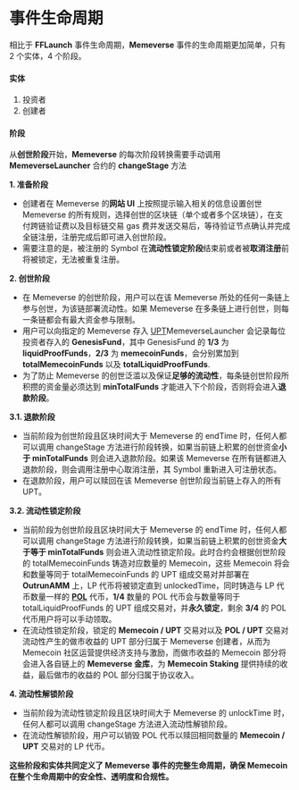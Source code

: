 # 事件生命周期

相比于 **FFLaunch** 事件生命周期，**Memeverse** 事件的生命周期更加简单，只有 2 个实体，4 个阶段。

#### 实体

1. 投资者
2. 创建者

#### 阶段

从**创世阶段**开始，**Memeverse** 的每次阶段转换需要手动调用 **MemeverseLauncher** 合约的 **changeStage** 方法

**1. 准备阶段**

* 创建者在 Memeverse 的**网站 UI** 上按照提示输入相关的信息设置创世 Memeverse 的所有规则，选择创世的区块链（单个或者多个区块链），在支付跨链验证费以及目标链交易 gas 费并发送交易后，等待验证节点确认并完成全链注册，注册完成后即可进入创世阶段。
* 需要注意的是，被注册的 Symbol 在**流动性锁定阶段**结束前或者被**取消注册**前将被锁定，无法被重复注册。

**2. 创世阶段**

* 在 Memeverse 的创世阶段，用户可以在该 Memeverse 所处的任何一条链上参与创世，为该链部署流动性。如果 Memeverse 在多条链上进行创世，则每一条链都会有最大资金参与限制。
* 用户可以向指定的 Memeverse 存入 [UPT](../outstake/yield-tokenization/pt.md)MemeverseLauncher 会记录每位投资者存入的 **GenesisFund**，其中 GenesisFund 的 **1/3** 为 **liquidProofFunds**，**2/3** 为 **memecoinFunds**，会分别累加到 **totalMemecoinFunds** 以及 **totalLiquidProofFunds**.
* 为了防止 Memeverse 的创世泛滥以及保证**足够的流动性**，每条链创世阶段所积攒的资金量必须达到 **minTotalFunds** 才能进入下个阶段，否则将会进入**退款阶段**。

**3.1. 退款阶段**

* 当前阶段为创世阶段且区块时间大于 Memeverse 的 endTime 时，任何人都可以调用 changeStage 方法进行阶段转换，如果当前链上积累的创世资金**小于 minTotalFunds** 则会进入退款阶段。如果该 Memeverse 在所有链都进入退款阶段，则会调用注册中心取消注册，其 Symbol 重新进入可注册状态。
* 在退款阶段，用户可以赎回在该 Memeverse 创世阶段当前链上存入的所有 UPT。

**3.2. 流动性锁定阶段**

* 当前阶段为创世阶段且区块时间大于 Memeverse 的 endTime 时，任何人都可以调用 changeStage 方法进行阶段转换，如果当前链上积累的创世资金**大于等于 minTotalFunds** 则会进入流动性锁定阶段。此时合约会根据创世阶段的 totalMemecoinFunds 铸造对应数量的 Memecoin，这些 Memecoin 将会和数量等同于 totalMemecoinFunds 的 UPT 组成交易对并部署在 **OutrunAMM** 上，LP 代币将被锁定直到 unlockedTime，同时铸造与 LP 代币数量一样的 [**POL**](../fflaunch/proof-of-liquidity-token.md) 代币，**1/4** 数量的 POL 代币会与数量等同于 totalLiquidProofFunds 的 UPT 组成交易对，并**永久锁定**，剩余 **3/4** 的 POL 代币用户将可以手动领取。
* 在流动性锁定阶段，锁定的 **Memecoin / UPT** 交易对以及 **POL / UPT** 交易对流动性产生的做市收益的 UPT 部分归属于 Memeverse 创建者，从而为 Memecoin 社区运营提供经济支持与激励，而做市收益的 Memecoin 部分将会进入各自链上的 **Memeverse 金库**，为 **Memecoin Staking** 提供持续的收益，最后做市的收益的 POL 部分归属于协议收入。

**4. 流动性解锁阶段**

* 当前阶段为流动性锁定阶段且区块时间大于 Memeverse 的 unlockTime 时，任何人都可以调用 changeStage 方法进入流动性解锁阶段。
* 在流动性解锁阶段，用户可以销毁 POL 代币以赎回相同数量的 **Memecoin / UPT** 交易对的 LP 代币。

**这些阶段和实体共同定义了 Memeverse 事件的完整生命周期，确保 Memecoin 在整个生命周期中的安全性、透明度和合规性。**
